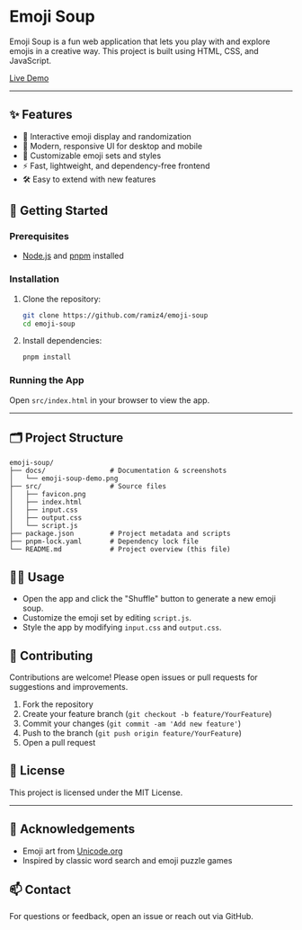 # Emoji Soup

Emoji Soup is a fun web application that lets you play with and explore emojis in a creative way. This project is built using HTML, CSS, and JavaScript.

[Live Demo](https://ramiz4.github.io/emoji-soup/)

---

## ✨ Features

- 🎲 Interactive emoji display and randomization
- 📱 Modern, responsive UI for desktop and mobile
- 🎨 Customizable emoji sets and styles
- ⚡ Fast, lightweight, and dependency-free frontend
- 🛠️ Easy to extend with new features

## 🚀 Getting Started

### Prerequisites

- [Node.js](https://nodejs.org/) and [pnpm](https://pnpm.io/) installed

### Installation

1. Clone the repository:
   ```sh
   git clone https://github.com/ramiz4/emoji-soup
   cd emoji-soup
   ```
2. Install dependencies:
   ```sh
   pnpm install
   ```

### Running the App

Open `src/index.html` in your browser to view the app.

---

## 🗂️ Project Structure

```
emoji-soup/
├── docs/                # Documentation & screenshots
│   └── emoji-soup-demo.png
├── src/                 # Source files
│   ├── favicon.png
│   ├── index.html
│   ├── input.css
│   ├── output.css
│   └── script.js
├── package.json         # Project metadata and scripts
├── pnpm-lock.yaml       # Dependency lock file
└── README.md            # Project overview (this file)
```

## 🧑‍💻 Usage

- Open the app and click the "Shuffle" button to generate a new emoji soup.
- Customize the emoji set by editing `script.js`.
- Style the app by modifying `input.css` and `output.css`.

## 🤝 Contributing

Contributions are welcome! Please open issues or pull requests for suggestions and improvements.

1. Fork the repository
2. Create your feature branch (`git checkout -b feature/YourFeature`)
3. Commit your changes (`git commit -am 'Add new feature'`)
4. Push to the branch (`git push origin feature/YourFeature`)
5. Open a pull request

## 📄 License

This project is licensed under the MIT License.

---

## 🙏 Acknowledgements

- Emoji art from [Unicode.org](https://unicode.org/emoji/)
- Inspired by classic word search and emoji puzzle games

## 📫 Contact

For questions or feedback, open an issue or reach out via GitHub.

